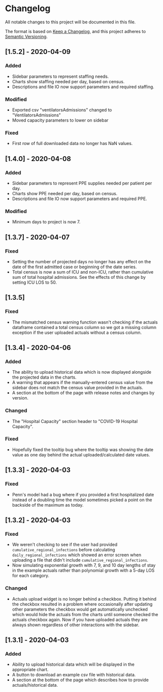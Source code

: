 # Changelog
All notable changes to this project will be documented in this file.

The format is based on [Keep a Changelog](https://keepachangelog.com/en/1.0.0/),
and this project adheres to [Semantic Versioning](https://semver.org/spec/v2.0.0.html).

## [1.5.2] - 2020-04-09
### Added
- Sidebar parameters to represent staffing needs.
- Charts show staffing needed per day, based on census.
- Descriptions and file IO now support parameters and required staffing.
### Modified
- Exported csv "ventilatorsAdmissions" changed to "VentilatorsAdmissions"
- Moved capacity parameters to lower on sidebar
### Fixed 
- First row of full downloaded data no longer has NaN values.

## [1.4.0] - 2020-04-08
### Added
- Sidebar parameters to represent PPE supplies needed per patient per day.
- Charts show PPE needed per day, based on census.
- Descriptions and file IO now support parameters and required PPE.
### Modified
- Minimum days to project is now 7.

## [1.3.7] - 2020-04-07
### Fixed
- Setting the number of projected days no longer has any effect on the date of the first admitted case or beginning of the date series.
- Total census is now a sum of ICU and non-ICU, rather than cumulative sum of total hospital admissions. See the effects of this change by setting
ICU LOS to 50.

## [1.3.5]
### Fixed
- The mismatched census warning function wasn't checking if the actuals dataframe contained a total census column so we got a missing column exception if the user uploaded actuals without a census column.

## [1.3.4] - 2020-04-06
### Added 
- The ability to upload historical data which is now displayed alongside the projected data in the charts.
- A warning that appears if the manually-entered census value from the sidebar does not match the census value provided in the actuals.
- A section at the bottom of the page with release notes and changes by version.
### Changed
- The "Hospital Capacity" section header to "COVID-19 Hospital Capacity".
### Fixed
- Hopefully fixed the tooltip bug where the tooltip was showing the date value as one day behind the actual uploaded/calculated date values.

## [1.3.3] - 2020-04-03
### Fixed
- Penn's model had a bug where if you provided a first hospitalized date instead of a doubling time the model sometimes picked a point on the backside of the maximum as today.

## [1.3.2] - 2020-04-03
### Fixed
- We weren't checking to see if the user had provided `cumulative_regional_infections` before calculating `daily_regional_infections` which showed an error screen when uploading a file that didn't include `cumulative_regional_infections`.
- Now simulating exponential growth with 7, 9, and 10 day lengths of stay in the example actuals rather than polynomial growth with a 5-day LOS for each category.
### Changed
- Actuals upload widget is no longer behind a checkbox. Putting it behind the checkbox resulted in a problem where occasionally after updating other parameters the checkbox would get automatically unchecked which would hide the actuals from the charts until someone checked the actuals checkbox again. Now if you have uploaded actuals they are always shown regardless of other interactions with the sidebar.


## [1.3.1] - 2020-04-03
### Added
- Ability to upload historical data which will be displayed in the appropriate chart.
- A button to download an example csv file with historical data.
- A section at the bottom of the page which describes how to provide actuals/historical data.